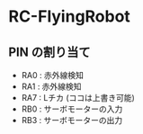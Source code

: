 # RC-FlyingRobot

## PIN の割り当て
- RA0 : 赤外線検知
- RA1 : 赤外線検知
- RA7 : Lチカ (ココは上書き可能)
- RB0 : サーボモーターの入力
- RB3 : サーボモーターの出力

